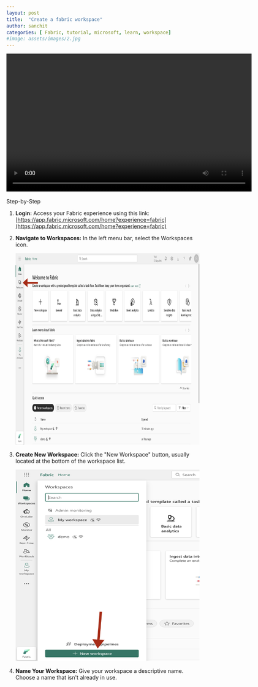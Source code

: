```yaml
---
layout: post
title:  "Create a fabric workspace"
author: sanchit
categories: [ Fabric, tutorial, microsoft, learn, workspace]
#image: assets/images/2.jpg
---
```


<video width="640" height="360" controls>
  <source src="https://github.com/imsunchips/tutorial-videos/raw/refs/heads/main/00-fabric-how-to-create-workspace.mp4" type="video/mp4">
  Your browser does not support the video tag.
</video>


Step-by-Step

1. **Login:** Access your Fabric experience using this link: [https://app.fabric.microsoft.com/home?experience=fabric](https://app.fabric.microsoft.com/home?experience=fabric)

2. **Navigate to Workspaces:** In the left menu bar, select the Workspaces icon.

    <img src="/assets/screenshots/01-00.png" width="1000" height="500">

3. **Create New Workspace:** Click the "New Workspace" button, usually located at the bottom of the workspace list.

    <img src="/assets/screenshots/01-01.png" width="1000" height="500">

4. **Name Your Workspace:** Give your workspace a descriptive name.  Choose a name that isn't already in use.

